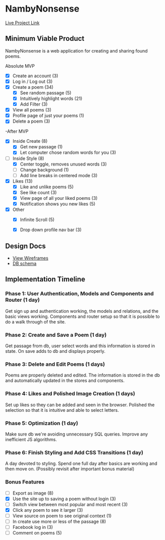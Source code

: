 # NambyNonsense


[Live Project Link][heroku]

[heroku]: https://nambynonsense.herokuapp.com/

## Minimum Viable Product

NambyNonsense is a web application for creating and sharing found poems.

<!-- This is a Markdown checklist. Use it to keep track of your progress! -->
Absolute MVP
- [x] Create an account (3)
- [x] Log in / Log out (3)
- [x] Create a poem (34)
  - [x] See random passage (5)
  - [x] Intuitively highlight words (21)
  - [x] Add Filter (3)
- [x] View all poems (3)
- [x] Profile page of just your poems (1)
- [x] Delete a poem (3)

-After MVP
- [x] Inside Create (8)
  - [x] Get new passage (1)
  - [x] Let computer chose random words for you (3)

- [ ] Inside Style (8)
  - [x] Center toggle, removes unused words (3)
  - [ ] Change background (1)
  - [ ] Add line breaks in centered mode (3)

- [x] Likes (13)
  - [x] Like and unlike poems (5)
  - [x] See like count (3)
  - [x] View page of all your liked poems (3)
  - [x] Notification shows you new likes (5)

- [x] Other
  - [x] Infinite Scroll (5)
  - [x] Drop down profile nav bar (3)


## Design Docs
* [View Wireframes][view]
* [DB schema][schema]

[view]: ./docs/views.md
[schema]: ./docs/schema.md

## Implementation Timeline

### Phase 1: User Authentication, Models and Components and Router (1 day)
Get sign up and authentication working, the models and relations, and the basic views working. Components and router setup so that it is possible to do a walk through of the site.

### Phase 2: Create and Save a Poem (1 day)
Get passage from db, user select words and this information is stored in state. On save adds to db and displays properly.

### Phase 3: Delete and Edit Poems (1 days)
Poems are properly deleted and edited. The information is stored in the db and automatically updated in the stores and components.

### Phase 4: Likes and Polished Image Creation (1 days)
Set up likes so they can be added and seen in the browser. Polished the selection so that it is intuitive and able to select letters.

### Phase 5: Optimization (1 day)
Make sure db we're avoiding unnecessary SQL queries. Improve any inefficient JS algorithms.

### Phase 6: Finish Styling and Add CSS Transitions (1 day)
A day devoted to styling. Spend one full day after basics are working and then move on. (Possibly revisit after important bonus material)


### Bonus Features
- [ ] Export as image (8)
- [x] Use the site up to saving a poem without login (3)
- [ ] Switch view between most popular and most recent (3)
- [x] Click any poem to see it larger (3)
- [ ] View source on poem to see original context (1)
- [ ] In create use more or less of the passage (8)
- [ ] Facebook log in (3)
- [ ] Comment on poems (5)

